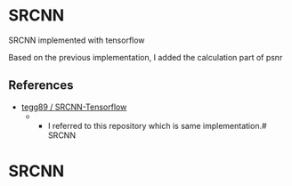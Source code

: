 # SRCNN
SRCNN implemented with tensorflow

Based on the previous implementation, I added the calculation part of psnr
## References
* [tegg89 / SRCNN-Tensorflow](https://github.com/tegg89/SRCNN-Tensorflow) 
  * - I referred to this repository which is same implementation.# SRCNN
# SRCNN
